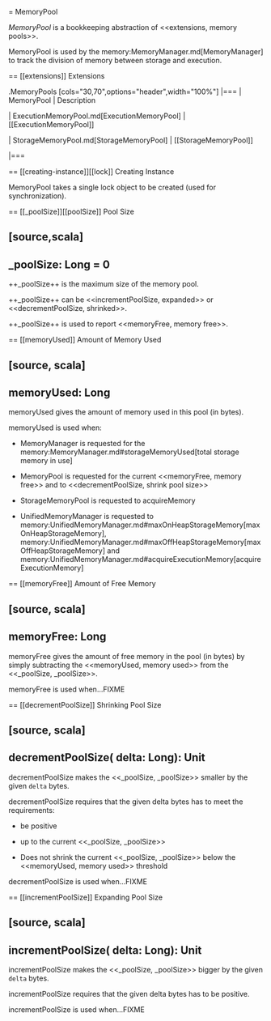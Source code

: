 = MemoryPool

*MemoryPool* is a bookkeeping abstraction of <<extensions, memory pools>>.

MemoryPool is used by the memory:MemoryManager.md[MemoryManager] to track the division of memory between storage and execution.

== [[extensions]] Extensions

.MemoryPools
[cols="30,70",options="header",width="100%"]
|===
| MemoryPool
| Description

| ExecutionMemoryPool.md[ExecutionMemoryPool]
| [[ExecutionMemoryPool]]

| StorageMemoryPool.md[StorageMemoryPool]
| [[StorageMemoryPool]]

|===

== [[creating-instance]][[lock]] Creating Instance

MemoryPool takes a single lock object to be created (used for synchronization).

== [[_poolSize]][[poolSize]] Pool Size

[source,scala]
----
_poolSize: Long = 0
----

++_poolSize++ is the maximum size of the memory pool.

++_poolSize++ can be <<incrementPoolSize, expanded>> or <<decrementPoolSize, shrinked>>.

++_poolSize++ is used to report <<memoryFree, memory free>>.

== [[memoryUsed]] Amount of Memory Used

[source, scala]
----
memoryUsed: Long
----

memoryUsed gives the amount of memory used in this pool (in bytes).

memoryUsed is used when:

* MemoryManager is requested for the memory:MemoryManager.md#storageMemoryUsed[total storage memory in use]

* MemoryPool is requested for the current <<memoryFree, memory free>> and to <<decrementPoolSize, shrink pool size>>

* StorageMemoryPool is requested to acquireMemory

* UnifiedMemoryManager is requested to memory:UnifiedMemoryManager.md#maxOnHeapStorageMemory[maxOnHeapStorageMemory], memory:UnifiedMemoryManager.md#maxOffHeapStorageMemory[maxOffHeapStorageMemory] and memory:UnifiedMemoryManager.md#acquireExecutionMemory[acquireExecutionMemory]

== [[memoryFree]] Amount of Free Memory

[source, scala]
----
memoryFree: Long
----

memoryFree gives the amount of free memory in the pool (in bytes) by simply subtracting the <<memoryUsed, memory used>> from the <<_poolSize, _poolSize>>.

memoryFree is used when...FIXME

== [[decrementPoolSize]] Shrinking Pool Size

[source, scala]
----
decrementPoolSize(
  delta: Long): Unit
----

decrementPoolSize makes the <<_poolSize, _poolSize>> smaller by the given `delta` bytes.

decrementPoolSize requires that the given delta bytes has to meet the requirements:

* be positive

* up to the current <<_poolSize, _poolSize>>

* Does not shrink the current <<_poolSize, _poolSize>> below the <<memoryUsed, memory used>> threshold

decrementPoolSize is used when...FIXME

== [[incrementPoolSize]] Expanding Pool Size

[source, scala]
----
incrementPoolSize(
  delta: Long): Unit
----

incrementPoolSize makes the <<_poolSize, _poolSize>> bigger by the given `delta` bytes.

incrementPoolSize requires that the given delta bytes has to be positive.

incrementPoolSize is used when...FIXME
